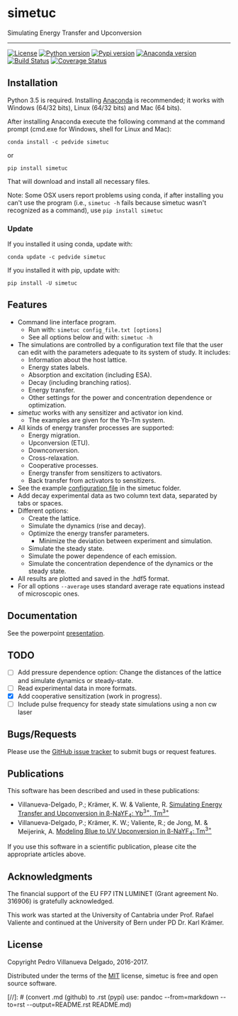 ﻿# simetuc
Simulating Energy Transfer and Upconversion

------

[![License](https://img.shields.io/github/license/pedvide/simetuc.svg)](https://github.com/pedvide/simetuc/blob/master/LICENSE.txt)
[![Python version](https://img.shields.io/pypi/pyversions/simetuc.svg)](https://pypi.python.org/pypi/simetuc)
[![Pypi version](https://img.shields.io/pypi/v/simetuc.svg)](https://pypi.python.org/pypi/simetuc)
[![Anaconda version](https://anaconda.org/pedvide/simetuc/badges/version.svg)](https://anaconda.org/pedvide/simetuc)
[![Build Status](https://travis-ci.org/pedvide/simetuc.svg?branch=master)](https://travis-ci.org/pedvide/simetuc)
[![Coverage Status](https://coveralls.io/repos/github/pedvide/simetuc/badge.svg?branch=master)](https://coveralls.io/github/pedvide/simetuc?branch=master)


## Installation

Python 3.5 is required.
Installing [Anaconda](https://www.continuum.io/downloads) is recommended; it works with Windows (64/32 bits), Linux (64/32 bits) and Mac (64 bits).

After installing Anaconda execute the following command at the command prompt (cmd.exe for Windows, shell for Linux and Mac):

    conda install -c pedvide simetuc

or

    pip install simetuc

That will download and install all necessary files.

Note: Some OSX users report problems using conda, if after installing you can't use the program (i.e., `simetuc -h` fails because simetuc wasn't recognized as a command), use `pip install simetuc`

### Update

If you installed it using conda, update with:

    conda update -c pedvide simetuc

If you installed it with pip, update with:

    pip install -U simetuc


## Features

* Command line interface program.
    * Run with: `simetuc config_file.txt [options]`
    * See all options below and with: `simetuc -h`
* The simulations are controlled by a configuration text file that the user can edit with the parameters adequate to its system of study. It includes:
    * Information about the host lattice.
    * Energy states labels.
    * Absorption and excitation (including ESA).
    * Decay (including branching ratios).
    * Energy transfer.
    * Other settings for the power and concentration dependence or optimization.
* <i>simetuc</i> works with any sensitizer and activator ion kind.
    * The examples are given for the Yb-Tm system.
* All kinds of energy transfer processes are supported:
    * Energy migration.
    * Upconversion (ETU).
    * Downconversion.
    * Cross-relaxation.
    * Cooperative processes.
    * Energy transfer from sensitizers to activators.
    * Back transfer from activators to sensitizers.
* See the example [configuration file](simetuc/config_file.cfg) in the simetuc folder.
* Add decay experimental data as two column text data, separated by tabs or spaces.
* Different options:
    * Create the lattice.
    * Simulate the dynamics (rise and decay).
    * Optimize the energy transfer parameters.
        * Minimize the deviation between experiment and simulation.
    * Simulate the steady state.
    * Simulate the power dependence of each emission.
    * Simulate the concentration dependence of the dynamics or the steady state.
* All results are plotted and saved in the .hdf5 format.
* For all options `--average` uses standard average rate equations instead of microscopic ones.

## Documentation

See the powerpoint [presentation](docs/simetuc_presentation).

## TODO

 - [ ] Add pressure dependence option: Change the distances of the lattice and simulate dynamics or steady-state.
 - [ ] Read experimental data in more formats.
 - [x] Add cooperative sensitization (work in progress).
 - [ ] Include pulse frequency for steady state simulations using a non cw laser

## Bugs/Requests

Please use the [GitHub issue tracker](https://github.com/pedvide/simetuc/issues) to submit bugs or request features.

## Publications

This software has been described and used in these publications:

 - Villanueva-Delgado, P.; Krämer, K. W. & Valiente, R. [Simulating Energy Transfer and Upconversion in β-NaYF<sub>4</sub>: Yb<sup>3+</sup>, Tm<sup>3+</sup>](http://pubs.acs.org/doi/10.1021/acs.jpcc.5b06770)
 - Villanueva-Delgado, P.; Krämer, K. W.; Valiente, R.; de Jong, M. & Meijerink, A. [Modeling Blue to UV Upconversion in β-NaYF<sub>4</sub>: Tm<sup>3+</sup>](http://pubs.rsc.org/en/Content/ArticleLanding/2016/CP/C6CP04347J#!divAbstract)

If you use this software in a scientific publication, please cite the appropriate articles above.

## Acknowledgments

The financial support of the EU FP7 ITN LUMINET (Grant agreement No. 316906) is gratefully acknowledged.

This work was started at the University of Cantabria under Prof. Rafael Valiente and continued at the University of Bern under PD Dr. Karl Krämer.

## License

Copyright Pedro Villanueva Delgado, 2016-2017.

Distributed under the terms of the [MIT](LICENSE.txt) license, simetuc is free and open source software.

[//]: # (convert .md (github) to .rst (pypi) use: pandoc --from=markdown --to=rst --output=README.rst README.md)

